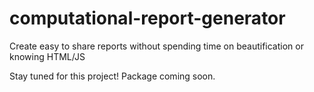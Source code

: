 # computational-report-generator
Create easy to share reports without spending time on beautification or knowing HTML/JS


Stay tuned for this project! Package coming soon. 

